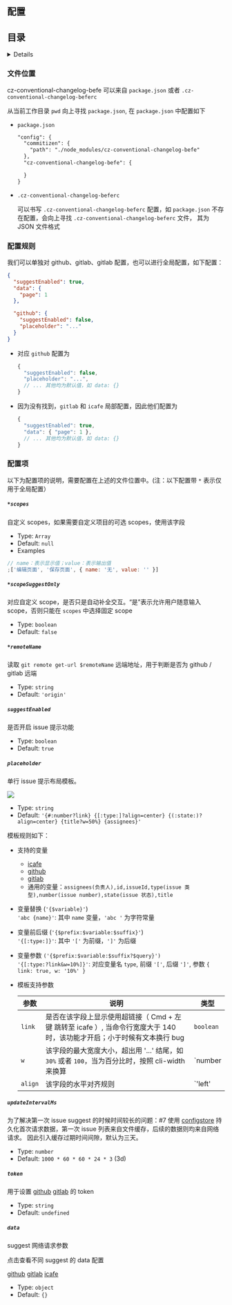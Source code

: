 ## 配置

## 目录

<details>

<!-- toc -->

- [文件位置](#%E6%96%87%E4%BB%B6%E4%BD%8D%E7%BD%AE)
- [配置规则](#%E9%85%8D%E7%BD%AE%E8%A7%84%E5%88%99)
- [配置项](#%E9%85%8D%E7%BD%AE%E9%A1%B9)
  - [`*scopes`](#scopes)
  - [`*scopeSuggestOnly`](#scopesuggestonly)
  - [`*remoteName`](#remotename)
  - [`suggestEnabled`](#suggestenabled)
  - [`placeholder`](#placeholder)
  - [`token`](#token)
  - [`data`](#data)

<!-- tocstop -->

</details>

### 文件位置

cz-conventional-changelog-befe 可以来自 `package.json` 或者 `.cz-conventional-changelog-beferc`

从当前工作目录 `pwd` 向上寻找 `package.json`, 在 `package.json` 中配置如下

- `package.json`

  ```diff
  "config": {
    "commitizen": {
      "path": "./node_modules/cz-conventional-changelog-befe"
    },
    "cz-conventional-changelog-befe": {

    }
  }
  ```

- `.cz-conventional-changelog-beferc`

  可以书写 `.cz-conventional-changelog-beferc` 配置，如 `package.json` 不存在配置，会向上寻找 `.cz-conventional-changelog-beferc` 文件，
  其为 JSON 文件格式

### 配置规则

我们可以单独对 github、gitlab、gitlab 配置，也可以进行全局配置，如下配置：

```json
{
  "suggestEnabled": true,
  "data": {
    "page": 1
  },

  "github": {
    "suggestEnabled": false,
    "placeholder": "..."
  }
}
```

- 对应 `github` 配置为

  ```javascript
  {
    "suggestEnabled": false,
    "placeholder": "...",
    // ... 其他均为默认值，如 data: {}
  }
  ```

- 因为没有找到，`gitlab` 和 `icafe` 局部配置，因此他们配置为
  ```javascript
  {
    "suggestEnabled": true,
    "data": { "page": 1 },
    // ... 其他均为默认值，如 data: {}
  }
  ```

### 配置项

以下为配置项的说明，需要配置在上述的文件位置中。(注：以下配置带 `*` 表示仅用于全局配置）

##### `*scopes`

自定义 scopes，如果需要自定义项目的可选 scopes，使用该字段

- Type: `Array`
- Default: `null`
- Examples

```javascript
// name：表示显示值；value：表示输出值
;['编辑页面', '保存页面', { name: '无', value: '' }]
```

##### `*scopeSuggestOnly`

对应自定义 scope，是否只是自动补全交互。“是”表示允许用户随意输入 scope，否则只能在 `scopes` 中选择固定 scope

- Type: `boolean`
- Default: `false`

##### `*remoteName`

读取 `git remote get-url $remoteName` 远端地址，用于判断是否为 github / gitlab 远端

- Type: `string`
- Default: `'origin'`

##### `suggestEnabled`

是否开启 issue 提示功能

- Type: `boolean`
- Default: `true`

##### `placeholder`

单行 issue 提示布局模板。

![](https://i.loli.net/2018/10/25/5bd1d3530b387.png)

- Type: `string`
- Default: `'{#:number?link} {[:type:]?align=center} {(:state:)?align=center} {title?w=50%} {assignees}'`

模板规则如下：

- 支持的变量

  - [icafe](../__tests__/fixture/icafe.json)
  - [github](../__tests__/fixture/github.json)
  - [gitlab](../__tests__/fixture/gitlab.json)
  - 通用的变量：`assignees(负责人),id,issueId,type(issue 类型),number(issue number),state(issue 状态),title`

- 变量替换 (`'{$variable}'`)  
  `'abc {name}'`: 其中 `name` 变量，`'abc '` 为字符常量
- 变量前后缀 (`'{$prefix:$variable:$suffix}'`)  
  `'{[:type:]}'`: 其中 `'['` 为前缀，`']'` 为后缀
- 变量参数 `('{$prefix:$variable:$suffix?$query}')`  
  `'{[:type:?link&w=10%]}'`: 对应变量名 `type`, 前缀 `'['`, 后缀 `']'`, 参数 `{ link: true, w: '10%' }`

- 模板支持参数

  | 参数    | 说明                                                                                                                     | 类型                      |
  | ------- | ------------------------------------------------------------------------------------------------------------------------ | ------------------------- |
  | `link`  | 是否在该字段上显示使用超链接（ Cmd + 左键 跳转至 icafe ）, 当命令行宽度大于 140 时，该功能才开启；小于时候有文本换行 bug | `boolean`                 |
  | `w`     | 该字段的最大宽度大小，超出用 '...' 结尾，如 `30%` 或者 `100`，当为百分比时，按照 cli-width 来换算                        | `number|string`           |
  | `align` | 该字段的水平对齐规则                                                                                                     | `'left'|'right'|'center'` |

##### `updateIntervalMs`

为了解决第一次 issue suggest 的时候时间较长的问题：#7
使用 [configstore](https://github.com/yeoman/configstore) 持久化首次请求数据，第一次 issue 列表来自文件缓存，后续的数据则均来自网络请求。
因此引入缓存过期时间间隙，默认为三天。

- Type: `number`
- Default: `1000 * 60 * 60 * 24 * 3` (3d)

##### `token`

用于设置 [github](https://github.com/settings/tokens/new) [gitlab](https://docs.gitlab.com/ee/api/README.html#personal-access-tokens) 的 token

- Type: `string`
- Default: `undefined`

##### `data`

suggest 网络请求参数

点击查看不同 suggest 的 data 配置

[github](./github-usage.md#data) [gitlab](./gitlab-usage.md#data) [icafe](./icafe-usage.md#data)

- Type: `object`
- Default: `{}`
